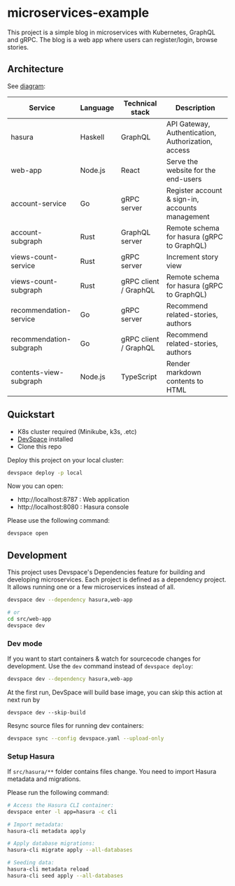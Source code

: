 # microservices-example

This project is a simple blog in microservices with Kubernetes, GraphQL and gRPC. The blog is a web app where users can register/login, browse stories.

## Architecture

See [diagram](./architecture.png):

| Service                 | Language | Technical stack       | Description                                        |
| ----------------------- | -------- | --------------------- | -------------------------------------------------- |
| hasura                  | Haskell  | GraphQL               | API Gateway, Authentication, Authorization, access |
| web-app                 | Node.js  | React                 | Serve the website for the end-users                |
| account-service         | Go       | gRPC server           | Register account & sign-in, accounts management    |
| account-subgraph        | Rust     | GraphQL server        | Remote schema for hasura (gRPC to GraphQL)         |
| views-count-service     | Rust     | gRPC server           | Increment story view                               |
| views-count-subgraph    | Rust     | gRPC client / GraphQL | Remote schema for hasura (gRPC to GraphQL)         |
| recommendation-service  | Go       | gRPC server           | Recommend related-stories, authors                 |
| recommendation-subgraph | Go       | gRPC client / GraphQL | Recommend related-stories, authors                 |
| contents-view-subgraph  | Node.js  | TypeScript            | Render markdown contents to HTML                   |

## Quickstart

- K8s cluster required (Minikube, k3s, .etc)
- [DevSpace](https://www.devspace.sh/) installed
- Clone this repo

Deploy this project on your local cluster:

```bash
devspace deploy -p local
```

Now you can open:

- http://localhost:8787 : Web application
- http://localhost:8080 : Hasura console

Please use the following command:

```bash
devspace open
```

## Development

This project uses Devspace's Dependencies feature for building and developing microservices. Each project is defined as a dependency project. It allows running one or a few microservices instead of all.

```bash
devspace dev --dependency hasura,web-app

# or
cd src/web-app
devspace dev
```

### Dev mode

If you want to start containers & watch for sourcecode changes for development. Use the `dev` command instead of `devspace deploy`:

```bash
devspace dev --dependency hasura,web-app
```

At the first run, DevSpace will build base image, you can skip this action at next run by

```shell
devspace dev --skip-build
```

Resync source files for running dev containers:

```bash
devspace sync --config devspace.yaml --upload-only
```

### Setup Hasura

If `src/hasura/**` folder contains files change. You need to import Hasura metadata and migrations.

Please run the following command:

```bash
# Access the Hasura CLI container:
devspace enter -l app=hasura -c cli

# Import metadata:
hasura-cli metadata apply

# Apply database migrations:
hasura-cli migrate apply --all-databases

# Seeding data:
hasura-cli metadata reload
hasura-cli seed apply --all-databases
```

